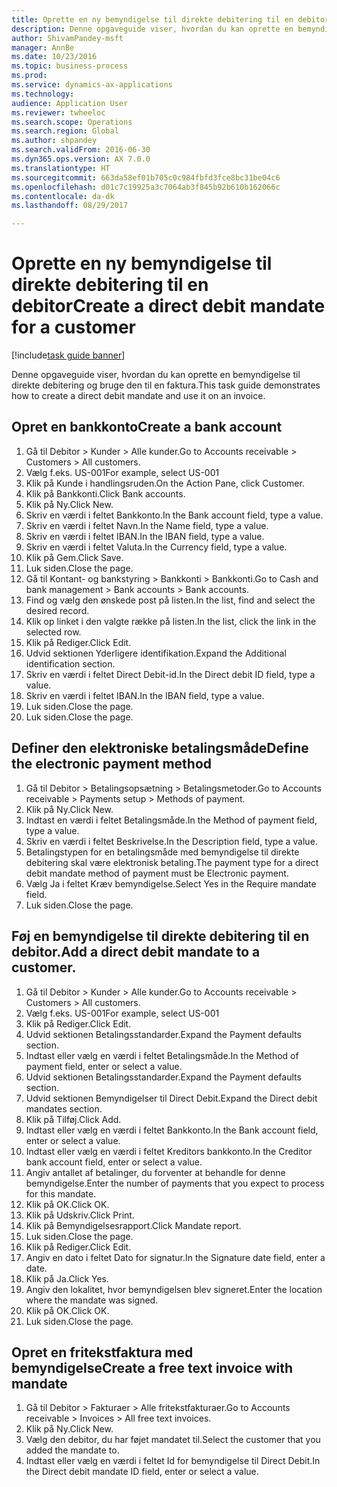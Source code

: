 ```yaml
--- 
title: Oprette en ny bemyndigelse til direkte debitering til en debitor
description: Denne opgaveguide viser, hvordan du kan oprette en bemyndigelse til direkte debitering og bruge den til en faktura.
author: ShivamPandey-msft
manager: AnnBe
ms.date: 10/23/2016
ms.topic: business-process
ms.prod: 
ms.service: dynamics-ax-applications
ms.technology: 
audience: Application User
ms.reviewer: twheeloc
ms.search.scope: Operations
ms.search.region: Global
ms.author: shpandey
ms.search.validFrom: 2016-06-30
ms.dyn365.ops.version: AX 7.0.0
ms.translationtype: HT
ms.sourcegitcommit: 663da58ef01b705c0c984fbfd3fce8bc31be04c6
ms.openlocfilehash: d01c7c19925a3c7064ab3f845b92b610b162066c
ms.contentlocale: da-dk
ms.lasthandoff: 08/29/2017

---
```

# <a name="create-a-direct-debit-mandate-for-a-customer"></a><span data-ttu-id="1c816-103">Oprette en ny bemyndigelse til direkte debitering til en debitor</span><span class="sxs-lookup"><span data-stu-id="1c816-103">Create a direct debit mandate for a customer</span></span>

[!include[task guide banner](../../includes/task-guide-banner.md)]

<span data-ttu-id="1c816-104">Denne opgaveguide viser, hvordan du kan oprette en bemyndigelse til direkte debitering og bruge den til en faktura.</span><span class="sxs-lookup"><span data-stu-id="1c816-104">This task guide demonstrates how to create a direct debit mandate and use it on an invoice.</span></span>


## <a name="create-a-bank-account"></a><span data-ttu-id="1c816-105">Opret en bankkonto</span><span class="sxs-lookup"><span data-stu-id="1c816-105">Create a bank account</span></span>
1. <span data-ttu-id="1c816-106">Gå til Debitor > Kunder > Alle kunder.</span><span class="sxs-lookup"><span data-stu-id="1c816-106">Go to Accounts receivable > Customers > All customers.</span></span>
2. <span data-ttu-id="1c816-107">Vælg f.eks. US-001</span><span class="sxs-lookup"><span data-stu-id="1c816-107">For example, select US-001</span></span>
3. <span data-ttu-id="1c816-108">Klik på Kunde i handlingsruden.</span><span class="sxs-lookup"><span data-stu-id="1c816-108">On the Action Pane, click Customer.</span></span>
4. <span data-ttu-id="1c816-109">Klik på Bankkonti.</span><span class="sxs-lookup"><span data-stu-id="1c816-109">Click Bank accounts.</span></span>
5. <span data-ttu-id="1c816-110">Klik på Ny.</span><span class="sxs-lookup"><span data-stu-id="1c816-110">Click New.</span></span>
6. <span data-ttu-id="1c816-111">Skriv en værdi i feltet Bankkonto.</span><span class="sxs-lookup"><span data-stu-id="1c816-111">In the Bank account field, type a value.</span></span>
7. <span data-ttu-id="1c816-112">Skriv en værdi i feltet Navn.</span><span class="sxs-lookup"><span data-stu-id="1c816-112">In the Name field, type a value.</span></span>
8. <span data-ttu-id="1c816-113">Skriv en værdi i feltet IBAN.</span><span class="sxs-lookup"><span data-stu-id="1c816-113">In the IBAN field, type a value.</span></span>
9. <span data-ttu-id="1c816-114">Skriv en værdi i feltet Valuta.</span><span class="sxs-lookup"><span data-stu-id="1c816-114">In the Currency field, type a value.</span></span>
10. <span data-ttu-id="1c816-115">Klik på Gem.</span><span class="sxs-lookup"><span data-stu-id="1c816-115">Click Save.</span></span>
11. <span data-ttu-id="1c816-116">Luk siden.</span><span class="sxs-lookup"><span data-stu-id="1c816-116">Close the page.</span></span>
12. <span data-ttu-id="1c816-117">Gå til Kontant- og bankstyring > Bankkonti > Bankkonti.</span><span class="sxs-lookup"><span data-stu-id="1c816-117">Go to Cash and bank management > Bank accounts > Bank accounts.</span></span>
13. <span data-ttu-id="1c816-118">Find og vælg den ønskede post på listen.</span><span class="sxs-lookup"><span data-stu-id="1c816-118">In the list, find and select the desired record.</span></span>
14. <span data-ttu-id="1c816-119">Klik op linket i den valgte række på listen.</span><span class="sxs-lookup"><span data-stu-id="1c816-119">In the list, click the link in the selected row.</span></span>
15. <span data-ttu-id="1c816-120">Klik på Rediger.</span><span class="sxs-lookup"><span data-stu-id="1c816-120">Click Edit.</span></span>
16. <span data-ttu-id="1c816-121">Udvid sektionen Yderligere identifikation.</span><span class="sxs-lookup"><span data-stu-id="1c816-121">Expand the Additional identification section.</span></span>
17. <span data-ttu-id="1c816-122">Skriv en værdi i feltet Direct Debit-id.</span><span class="sxs-lookup"><span data-stu-id="1c816-122">In the Direct debit ID field, type a value.</span></span>
18. <span data-ttu-id="1c816-123">Skriv en værdi i feltet IBAN.</span><span class="sxs-lookup"><span data-stu-id="1c816-123">In the IBAN field, type a value.</span></span>
19. <span data-ttu-id="1c816-124">Luk siden.</span><span class="sxs-lookup"><span data-stu-id="1c816-124">Close the page.</span></span>
20. <span data-ttu-id="1c816-125">Luk siden.</span><span class="sxs-lookup"><span data-stu-id="1c816-125">Close the page.</span></span>

## <a name="define-the-electronic-payment-method"></a><span data-ttu-id="1c816-126">Definer den elektroniske betalingsmåde</span><span class="sxs-lookup"><span data-stu-id="1c816-126">Define the electronic payment method</span></span>
1. <span data-ttu-id="1c816-127">Gå til Debitor > Betalingsopsætning > Betalingsmetoder.</span><span class="sxs-lookup"><span data-stu-id="1c816-127">Go to Accounts receivable > Payments setup > Methods of payment.</span></span>
2. <span data-ttu-id="1c816-128">Klik på Ny.</span><span class="sxs-lookup"><span data-stu-id="1c816-128">Click New.</span></span>
3. <span data-ttu-id="1c816-129">Indtast en værdi i feltet Betalingsmåde.</span><span class="sxs-lookup"><span data-stu-id="1c816-129">In the Method of payment field, type a value.</span></span>
4. <span data-ttu-id="1c816-130">Skriv en værdi i feltet Beskrivelse.</span><span class="sxs-lookup"><span data-stu-id="1c816-130">In the Description field, type a value.</span></span>
5. <span data-ttu-id="1c816-131">Betalingstypen for en betalingsmåde med bemyndigelse til direkte debitering skal være elektronisk betaling.</span><span class="sxs-lookup"><span data-stu-id="1c816-131">The payment type for a direct debit mandate method of payment must be Electronic payment.</span></span>
6. <span data-ttu-id="1c816-132">Vælg Ja i feltet Kræv bemyndigelse.</span><span class="sxs-lookup"><span data-stu-id="1c816-132">Select Yes in the Require mandate field.</span></span>
7. <span data-ttu-id="1c816-133">Luk siden.</span><span class="sxs-lookup"><span data-stu-id="1c816-133">Close the page.</span></span>

## <a name="add-a-direct-debit-mandate-to-a-customer"></a><span data-ttu-id="1c816-134">Føj en bemyndigelse til direkte debitering til en debitor.</span><span class="sxs-lookup"><span data-stu-id="1c816-134">Add a direct debit mandate to a customer.</span></span>
1. <span data-ttu-id="1c816-135">Gå til Debitor > Kunder > Alle kunder.</span><span class="sxs-lookup"><span data-stu-id="1c816-135">Go to Accounts receivable > Customers > All customers.</span></span>
2. <span data-ttu-id="1c816-136">Vælg f.eks. US-001</span><span class="sxs-lookup"><span data-stu-id="1c816-136">For example, select US-001</span></span>
3. <span data-ttu-id="1c816-137">Klik på Rediger.</span><span class="sxs-lookup"><span data-stu-id="1c816-137">Click Edit.</span></span>
4. <span data-ttu-id="1c816-138">Udvid sektionen Betalingsstandarder.</span><span class="sxs-lookup"><span data-stu-id="1c816-138">Expand the Payment defaults section.</span></span>
5. <span data-ttu-id="1c816-139">Indtast eller vælg en værdi i feltet Betalingsmåde.</span><span class="sxs-lookup"><span data-stu-id="1c816-139">In the Method of payment field, enter or select a value.</span></span>
6. <span data-ttu-id="1c816-140">Udvid sektionen Betalingsstandarder.</span><span class="sxs-lookup"><span data-stu-id="1c816-140">Expand the Payment defaults section.</span></span>
7. <span data-ttu-id="1c816-141">Udvid sektionen Bemyndigelser til Direct Debit.</span><span class="sxs-lookup"><span data-stu-id="1c816-141">Expand the Direct debit mandates section.</span></span>
8. <span data-ttu-id="1c816-142">Klik på Tilføj.</span><span class="sxs-lookup"><span data-stu-id="1c816-142">Click Add.</span></span>
9. <span data-ttu-id="1c816-143">Indtast eller vælg en værdi i feltet Bankkonto.</span><span class="sxs-lookup"><span data-stu-id="1c816-143">In the Bank account field, enter or select a value.</span></span>
10. <span data-ttu-id="1c816-144">Indtast eller vælg en værdi i feltet Kreditors bankkonto.</span><span class="sxs-lookup"><span data-stu-id="1c816-144">In the Creditor bank account field, enter or select a value.</span></span>
11. <span data-ttu-id="1c816-145">Angiv antallet af betalinger, du forventer at behandle for denne bemyndigelse.</span><span class="sxs-lookup"><span data-stu-id="1c816-145">Enter the number of payments that you expect to process for this mandate.</span></span>
12. <span data-ttu-id="1c816-146">Klik på OK.</span><span class="sxs-lookup"><span data-stu-id="1c816-146">Click OK.</span></span>
13. <span data-ttu-id="1c816-147">Klik på Udskriv.</span><span class="sxs-lookup"><span data-stu-id="1c816-147">Click Print.</span></span>
14. <span data-ttu-id="1c816-148">Klik på Bemyndigelsesrapport.</span><span class="sxs-lookup"><span data-stu-id="1c816-148">Click Mandate report.</span></span>
15. <span data-ttu-id="1c816-149">Luk siden.</span><span class="sxs-lookup"><span data-stu-id="1c816-149">Close the page.</span></span>
16. <span data-ttu-id="1c816-150">Klik på Rediger.</span><span class="sxs-lookup"><span data-stu-id="1c816-150">Click Edit.</span></span>
17. <span data-ttu-id="1c816-151">Angiv en dato i feltet Dato for signatur.</span><span class="sxs-lookup"><span data-stu-id="1c816-151">In the Signature date field, enter a date.</span></span>
18. <span data-ttu-id="1c816-152">Klik på Ja.</span><span class="sxs-lookup"><span data-stu-id="1c816-152">Click Yes.</span></span>
19. <span data-ttu-id="1c816-153">Angiv den lokalitet, hvor bemyndigelsen blev signeret.</span><span class="sxs-lookup"><span data-stu-id="1c816-153">Enter the location where the mandate was signed.</span></span>
20. <span data-ttu-id="1c816-154">Klik på OK.</span><span class="sxs-lookup"><span data-stu-id="1c816-154">Click OK.</span></span>
21. <span data-ttu-id="1c816-155">Luk siden.</span><span class="sxs-lookup"><span data-stu-id="1c816-155">Close the page.</span></span>

## <a name="create-a-free-text-invoice-with-mandate"></a><span data-ttu-id="1c816-156">Opret en fritekstfaktura med bemyndigelse</span><span class="sxs-lookup"><span data-stu-id="1c816-156">Create a free text invoice with mandate</span></span>
1. <span data-ttu-id="1c816-157">Gå til Debitor > Fakturaer > Alle fritekstfakturaer.</span><span class="sxs-lookup"><span data-stu-id="1c816-157">Go to Accounts receivable > Invoices > All free text invoices.</span></span>
2. <span data-ttu-id="1c816-158">Klik på Ny.</span><span class="sxs-lookup"><span data-stu-id="1c816-158">Click New.</span></span>
3. <span data-ttu-id="1c816-159">Vælg den debitor, du har føjet mandatet til.</span><span class="sxs-lookup"><span data-stu-id="1c816-159">Select the customer that you added the mandate to.</span></span>
4. <span data-ttu-id="1c816-160">Indtast eller vælg en værdi i feltet Id for bemyndigelse til Direct Debit.</span><span class="sxs-lookup"><span data-stu-id="1c816-160">In the Direct debit mandate ID field, enter or select a value.</span></span>


